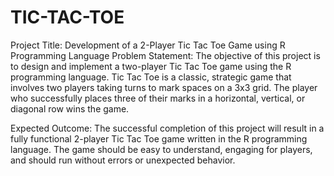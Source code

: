 # TIC-TAC-TOE
Project Title: Development of a 2-Player Tic Tac Toe Game using R Programming Language
Problem Statement:
The objective of this project is to design and implement a two-player Tic Tac Toe game using the R programming language. Tic Tac Toe is a classic, strategic game that involves two players taking turns to mark spaces on a 3x3 grid. The player who successfully places three of their marks in a horizontal, vertical, or diagonal row wins the game.

Expected Outcome:
The successful completion of this project will result in a fully functional 2-player Tic Tac Toe game written in the R programming language. The game should be easy to understand, engaging for players, and should run without errors or unexpected behavior.

